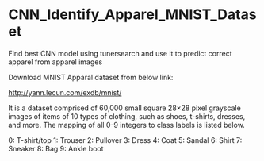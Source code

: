 # CNN_Identify_Apparel_MNIST_Dataset

Find best CNN model using tunersearch and use it to predict correct apparel from apparel images

Download MNIST Apparal dataset from below link:

http://yann.lecun.com/exdb/mnist/


It is a dataset comprised of 60,000 small square 28×28 pixel grayscale images of items of 10 types of clothing, such as shoes, t-shirts, dresses, and more. The mapping of all 0-9 integers to class labels is listed below.

0: T-shirt/top
1: Trouser
2: Pullover
3: Dress
4: Coat
5: Sandal
6: Shirt
7: Sneaker
8: Bag
9: Ankle boot
